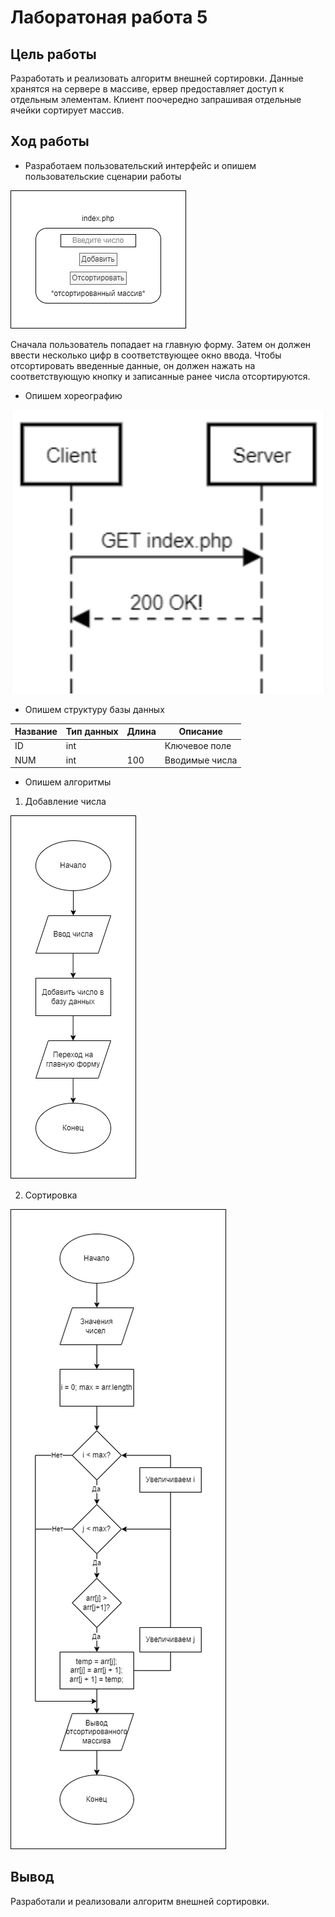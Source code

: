 # Лаборатоная работа 5
## Цель работы
Разработать и реализовать алгоритм внешней сортировки. Данные хранятся на сервере в массиве, ервер предоставляет доступ к отдельным элементам. Клиент поочередно запрашивая отдельные ячейки сортирует массив.
## Ход работы
- Разработаем пользовательский интерфейс и опишем пользовательские сценарии работы

![](https://github.com/OneBumBot/Lab5/blob/main/Интерфейс.png)

Сначала пользователь попадает на главную форму. Затем он должен ввести несколько цифр в соответствующее окно ввода. Чтобы отсортировать введенные данные, он должен нажать на соответствующую кнопку и записанные ранее числа отсортируются.

- Опишем хореографию

![](https://github.com/OneBumBot/Lab5/blob/main/Хореография.png)

- Опишем структуру базы данных

| Название | Тип данных | Длина | Описание                                          |
|----------|------------|-------|---------------------------------------------------|
| ID       | int        |       | Ключевое поле                                     |
| NUM      | int        | 100   | Вводимые числа                                    |

- Опишем алгоритмы 

1. Добавление числа 
 
 ![](https://github.com/OneBumBot/Lab5/blob/main/Добавление%20числа.png)
  
  2. Сортировка
  
  ![](https://github.com/OneBumBot/Lab5/blob/main/Пузырек.png)

## Вывод
Разработали и реализовали алгоритм внешней сортировки.
